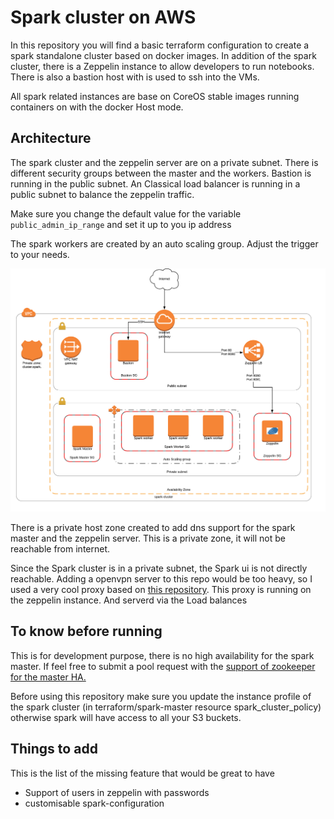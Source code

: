 # Spark cluster on AWS
In this repository you will find a basic terraform configuration to create a spark standalone cluster based on docker images.
In addition of the spark cluster, there is a Zeppelin instance to allow developers to run notebooks.
There is also a bastion host with is used to ssh into the VMs.

All spark related instances are base on CoreOS stable images running containers on with the docker Host mode.

## Architecture
The spark cluster and the zeppelin server are on a private subnet. There is different security groups between the master and the workers.
Bastion is running in the public subnet. An Classical load balancer is running in a public subnet to balance the zeppelin traffic.

Make sure you change the default value for the variable `public_admin_ip_range` and set it up to you ip address

The spark workers are created by an auto scaling group. Adjust the trigger to your needs.

![Cluster schemas](https://github.com/markthebault/spark-cluster-aws/raw/master/spark-cluster.png)

There is a private host zone created to add dns support for the spark master and the zeppelin server. This is a private zone, it will not be reachable from internet.

Since the Spark cluster is in a private subnet, the Spark ui is not directly reachable. Adding a openvpn server to this repo would be too heavy, so I used a very cool proxy based on [this repository](https://github.com/aseigneurin/spark-ui-proxy). This proxy is running on the zeppelin instance. And serverd via the Load balances

## To know before running
This is for development purpose, there is no high availability for the spark master. If feel free to submit a pool request with the [support of zookeeper for the master HA.](https://spark.apache.org/docs/latest/spark-standalone.html#high-availability)

Before using this repository make sure you update the instance profile of the spark cluster (in terraform/spark-master resource spark_cluster_policy) otherwise spark will have access to all your S3 buckets.

## Things to add
This is the list of the missing feature that would be great to have
- Support of users in zeppelin with passwords
- customisable spark-configuration
